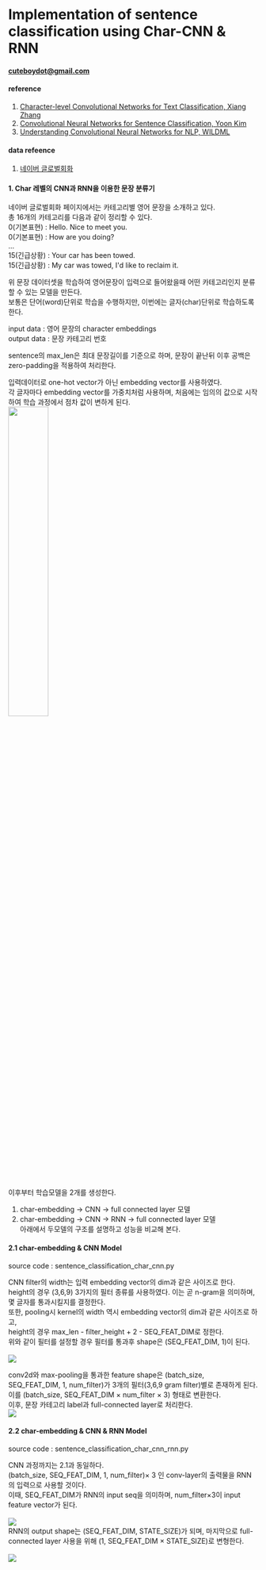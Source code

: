 # Implementation of sentence classification using Char-CNN & RNN

#### cuteboydot@gmail.com

#### reference
1. [Character-level Convolutional Networks for Text Classification, Xiang Zhang](https://papers.nips.cc/paper/5782-character-level-convolutional-networks-for-text-classification.pdf)
2. [Convolutional Neural Networks for Sentence Classification, Yoon Kim](https://arxiv.org/pdf/1408.5882.pdf)
3. [Understanding Convolutional Neural Networks for NLP, WILDML](http://www.wildml.com/2015/11/understanding-convolutional-neural-networks-for-nlp/)

#### data refeence
1. [네이버 글로벌회화](http://phrasebook.naver.com/detail.nhn?bigCategoryNo=2&targetLanguage=en)

#### 1. Char 레벨의 CNN과 RNN을 이용한 문장 분류기
네이버 글로벌회화 페이지에서는 카테고리별 영어 문장을 소개하고 있다.  
총 16개의 카테고리를 다음과 같이 정리할 수 있다.  
0(기본표현) : Hello. Nice to meet you.  
0(기본표현) : How are you doing?  
...  
15(긴급상황) : Your car has been towed.  
15(긴급상황) : My car was towed, I'd like to reclaim it.  
  
위 문장 데이터셋을 학습하여 영어문장이 입력으로 들어왔을때 어떤 카테고리인지 분류할 수 있는 모델을 만든다.  
보통은 단어(word)단위로 학습을 수행하지만, 이번에는 글자(char)단위로 학습하도록 한다.  
  
input data : 영어 문장의 character embeddings  
output data : 문장 카테고리 번호  
  
sentence의 max_len은 최대 문장길이를 기준으로 하며, 문장이 끝난뒤 이후 공백은 zero-padding을 적용하여 처리한다.  
  
입력데이터로 one-hot vector가 아닌 embedding vector를 사용하였다.  
각 글자마다 embedding vector를 가중치처럼 사용하며, 처음에는 임의의 값으로 시작하여 학습 과정에서 점차 값이 변하게 된다.  
<img src="https://github.com/cuteboydot/Sentence-Classification-using-Char-CNN-and-RNN/tree/master/img/img1.png" width="40%">  
  
이후부터 학습모델을 2개를 생성한다.  
1) char-embedding -> CNN -> full connected layer 모델  
2) char-embedding -> CNN -> RNN -> full connected layer 모델  
아래에서 두모델의 구조를 설명하고 성능을 비교해 본다.  
  
#### 2.1 char-embedding & CNN Model
source code : sentence_classification_char_cnn.py  
  
CNN filter의 width는 입력 embedding vector의 dim과 같은 사이즈로 한다.  
height의 경우 (3,6,9) 3가지의 필터 종류를 사용하였다. 이는 곧 n-gram을 의미하며, 몇 글자를 통과시킬지를 결정한다.  
또한, pooling시 kernel의 width 역시 embedding vector의 dim과 같은 사이즈로 하고,   
height의 경우 max_len - filter_height + 2 - SEQ_FEAT_DIM로 정한다.  
위와 같이 필터를 설정할 경우 필터를 통과후 shape은 (SEQ_FEAT_DIM, 1)이 된다.  
<br>
<img src="https://github.com/cuteboydot/Sentence-Classification-using-Char-CNN-and-RNN/tree/master/img/img2.png" />
</br>
  
conv2d와 max-pooling을 통과한 feature shape은 (batch_size, SEQ_FEAT_DIM, 1, num_filter)가 3개의 필터(3,6,9 gram filter)별로 존재하게 된다.  
이를 (batch_size, SEQ_FEAT_DIM × num_filter × 3) 형태로 변환한다.  
이후, 문장 카테고리 label과 full-connected layer로 처리한다. 
<br>
<img src="https://github.com/cuteboydot/Sentence-Classification-using-Char-CNN-and-RNN/tree/master/img/img3.png" />
</br> 
  
#### 2.2 char-embedding & CNN & RNN Model
source code : sentence_classification_char_cnn_rnn.py  
  
CNN 과정까지는 2.1과 동일하다.  
(batch_size, SEQ_FEAT_DIM, 1, num_filter)× 3 인 conv-layer의 출력물을 RNN의 입력으로 사용할 것이다.  
이때, SEQ_FEAT_DIM가 RNN의 input seq을 의미하며, num_filter×3이 input feature vector가 된다.  
<br>
<img src="https://github.com/cuteboydot/Sentence-Classification-using-Char-CNN-and-RNN/tree/master/img/img4.png" />
</br>
RNN의 output shape는 (SEQ_FEAT_DIM, STATE_SIZE)가 되며, 마지막으로 full-connected layer 사용을 위해 (1, SEQ_FEAT_DIM × STATE_SIZE)로 변형한다.  
<br>
<img src="https://github.com/cuteboydot/Sentence-Classification-using-Char-CNN-and-RNN/tree/master/img/img5.png" />
</br>

